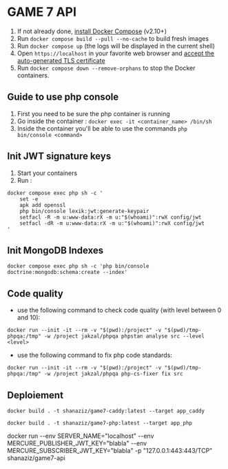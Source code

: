 # GAME 7 API

1. If not already done, [install Docker Compose](https://docs.docker.com/compose/install/) (v2.10+)
2. Run `docker compose build --pull --no-cache` to build fresh images
3. Run `docker compose up` (the logs will be displayed in the current shell)
4. Open `https://localhost` in your favorite web browser and [accept the auto-generated TLS certificate](https://stackoverflow.com/a/15076602/1352334)
5. Run `docker compose down --remove-orphans` to stop the Docker containers.

## Guide to use php console

1. First you need to be sure the php container is running
2. Go inside the container : `docker exec -it <container_name> /bin/sh`
3. Inside the container you'll be able to use the commands `php bin/console <command>`

## Init JWT signature keys

1. Start your containers
2. Run : 
```
docker compose exec php sh -c '
    set -e
    apk add openssl
    php bin/console lexik:jwt:generate-keypair
    setfacl -R -m u:www-data:rX -m u:"$(whoami)":rwX config/jwt
    setfacl -dR -m u:www-data:rX -m u:"$(whoami)":rwX config/jwt
'
```

## Init MongoDB Indexes
```
docker compose exec php sh -c 'php bin/console doctrine:mongodb:schema:create --index'
```

## Code quality

- use the following command to check code quality (with level between 0 and 10):

`docker run --init -it --rm -v "$(pwd):/project" -v "$(pwd)/tmp-phpqa:/tmp" -w /project jakzal/phpqa phpstan analyse src --level <level>`

- use the following command to fix php code standards:

`docker run --init -it --rm -v "$(pwd):/project" -v "$(pwd)/tmp-phpqa:/tmp" -w /project jakzal/phpqa php-cs-fixer fix src`

## Deploiement

```shell
docker build . -t shanaziz/game7-caddy:latest --target app_caddy
```

```shell
docker build . -t shanaziz/game7-php:latest --target app_php
```
docker run --env SERVER_NAME="localhost" --env MERCURE_PUBLISHER_JWT_KEY="blabla" --env MERCURE_SUBSCRIBER_JWT_KEY="blabla" -p "127.0.0.1:443:443/TCP" shanaziz/game7-api
